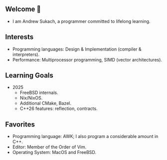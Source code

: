 ## Welcome 👋
- I am Andrew Sukach, a programmer committed to lifelong learning.

## Interests
- Programming languages: Design & Implementation (compiler & interpreters).
- Performance: Multiprocessor programming, SIMD (vector architectures).

## Learning Goals
- 2025
    - FreeBSD internals.
    - Nix/NixOS.
    - Additional CMake, Bazel.
    - C++26 features: reflection, contracts.

## Favorites
- Programming language: AWK; I also program a considerable amount in C++.
- Editor: Member of the Order of Vim.
- Operating System: MacOS and FreeBSD.
